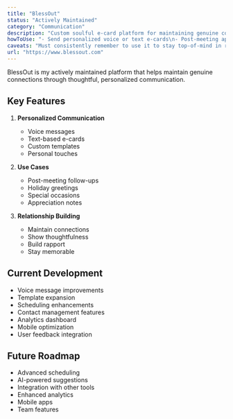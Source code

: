 ```yaml
---
title: "BlessOut"
status: "Actively Maintained"
category: "Communication"
description: "Custom soulful e-card platform for maintaining genuine connections"
howToUse: "- Send personalized voice or text e-cards\n- Post-meeting appreciation notes\n- Holiday and special occasion greetings\n- Maintain genuine connections"
caveats: "Must consistently remember to use it to stay top-of-mind in relationships"
url: "https://www.blessout.com"
---
```


BlessOut is my actively maintained platform that helps maintain genuine connections through thoughtful, personalized communication.

## Key Features

1. **Personalized Communication**
   - Voice messages
   - Text-based e-cards
   - Custom templates
   - Personal touches

2. **Use Cases**
   - Post-meeting follow-ups
   - Holiday greetings
   - Special occasions
   - Appreciation notes

3. **Relationship Building**
   - Maintain connections
   - Show thoughtfulness
   - Build rapport
   - Stay memorable

## Current Development

- Voice message improvements
- Template expansion
- Scheduling enhancements
- Contact management features
- Analytics dashboard
- Mobile optimization
- User feedback integration

## Future Roadmap

- Advanced scheduling
- AI-powered suggestions
- Integration with other tools
- Enhanced analytics
- Mobile apps
- Team features 